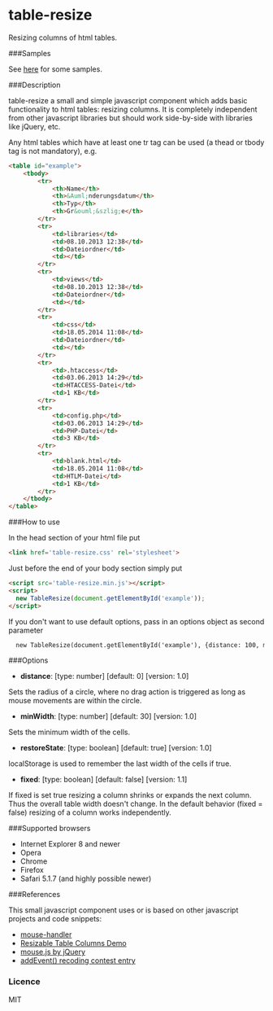 table-resize
============

Resizing columns of html tables.

###Samples

See [here](http://irhc.github.io/table-resize) for some samples.

###Description

table-resize a small and simple javascript component which adds basic functionality to html tables: resizing columns. It is completely independent from other javascript libraries but should work side-by-side with libraries like jQuery, etc.

Any html tables which have at least one tr tag can be used (a thead or tbody tag is not mandatory), e.g.

```html
<table id="example">
    <tbody>
        <tr>
            <th>Name</th>
            <th>&Auml;nderungsdatum</th>
            <th>Typ</th>
            <th>Gr&ouml;&szlig;e</th>
        </tr>
        <tr>
            <td>libraries</td>
            <td>08.10.2013 12:38</td>
            <td>Dateiordner</td>
            <td></td>
        </tr>
        <tr>
            <td>views</td>
            <td>08.10.2013 12:38</td>
            <td>Dateiordner</td>
            <td></td>
        </tr>
        <tr>
            <td>css</td>
            <td>18.05.2014 11:08</td>
            <td>Dateiordner</td>
            <td></td>
        </tr>
        <tr>
            <td>.htaccess</td>
            <td>03.06.2013 14:29</td>
            <td>HTACCESS-Datei</td>
            <td>1 KB</td>
        </tr>
        <tr>
            <td>config.php</td>
            <td>03.06.2013 14:29</td>
            <td>PHP-Datei</td>
            <td>3 KB</td>
        </tr>
        <tr>
            <td>blank.html</td>
            <td>18.05.2014 11:08</td>
            <td>HTLM-Datei</td>
            <td>1 KB</td>
        </tr>
    </tbody>
</table>
```

###How to use

In the head section of your html file put

```html
<link href='table-resize.css' rel='stylesheet'>
```

Just before the end of your body section simply put

```html
<script src='table-resize.min.js'></script>
<script>
  new TableResize(document.getElementById('example'));
</script>
```

If you don't want to use default options, pass in an options object as second parameter

```html
  new TableResize(document.getElementById('example'), {distance: 100, minWidth: 60, restoreState: true});
```

###Options

- **distance**: [type: number] [default: 0] [version: 1.0]

Sets the radius of a circle, where no drag action is triggered as long as mouse movements are within the circle.

- **minWidth**: [type: number] [default: 30] [version: 1.0]

Sets the minimum width of the cells.

- **restoreState**: [type: boolean] [default: true] [version: 1.0]

localStorage is used to remember the last width of the cells if true.

- **fixed**: [type: boolean] [default: false] [version: 1.1]

If fixed is set true resizing a column shrinks or expands the next column. Thus the overall table width doesn't change. In the default behavior (fixed = false) resizing of a column works independently.

###Supported browsers

- Internet Explorer 8 and newer
- Opera
- Chrome
- Firefox
- Safari 5.1.7 (and highly possible newer)

###References

This small javascript component uses or is based on other javascript projects and code snippets:

- [mouse-handler](https://github.com/irhc/mouse-handler)
- [Resizable Table Columns Demo](http://bz.var.ru/comp/web/resizable.html)
- [mouse.js by jQuery](https://github.com/jquery/jquery-ui/blob/master/ui/mouse.js)
- [addEvent() recoding contest entry](http://ejohn.org/apps/jselect/event.html)

### Licence

MIT


